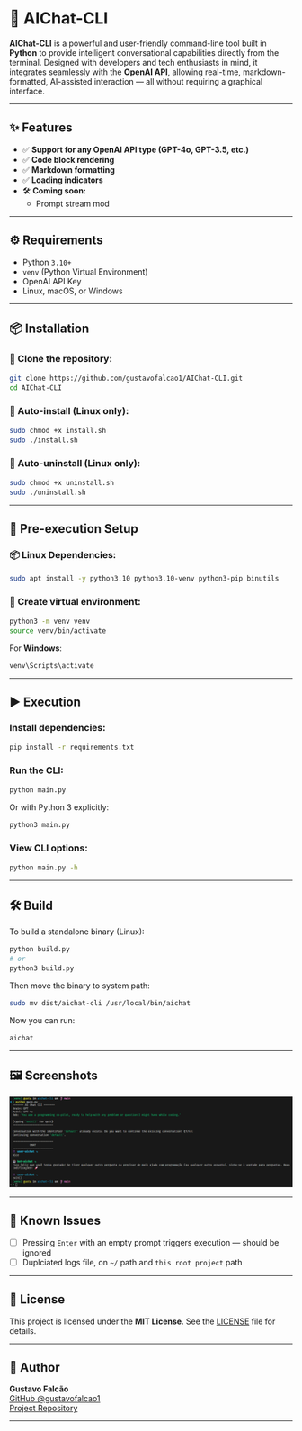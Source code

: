 # 🤖 AIChat-CLI

**AIChat-CLI** is a powerful and user-friendly command-line tool built in **Python** to provide intelligent conversational capabilities directly from the terminal. Designed with developers and tech enthusiasts in mind, it integrates seamlessly with the **OpenAI API**, allowing real-time, markdown-formatted, AI-assisted interaction — all without requiring a graphical interface.

---

## ✨ Features

- ✅ **Support for any OpenAI API type (GPT-4o, GPT-3.5, etc.)**
- ✅ **Code block rendering**
- ✅ **Markdown formatting**
- ✅ **Loading indicators**
- 🛠️ **Coming soon:**
  - Prompt stream mod

---

## ⚙️ Requirements

- Python `3.10+`
- `venv` (Python Virtual Environment)
- OpenAI API Key
- Linux, macOS, or Windows

---

## 📦 Installation

### 🔻 Clone the repository:
```bash
git clone https://github.com/gustavofalcao1/AIChat-CLI.git
cd AIChat-CLI
```

### 🚀 Auto-install (Linux only):
```bash
sudo chmod +x install.sh
sudo ./install.sh
```

### 🧹 Auto-uninstall (Linux only):
```bash
sudo chmod +x uninstall.sh
sudo ./uninstall.sh
```

---

## 🧰 Pre-execution Setup

### 📦 Linux Dependencies:
```bash
sudo apt install -y python3.10 python3.10-venv python3-pip binutils
```

### 🐍 Create virtual environment:
```bash
python3 -m venv venv
source venv/bin/activate
```

For **Windows**:
```powershell
venv\Scripts\activate
```

---

## ▶️ Execution

### Install dependencies:
```bash
pip install -r requirements.txt
```

### Run the CLI:
```bash
python main.py
```
Or with Python 3 explicitly:
```bash
python3 main.py
```

### View CLI options:
```bash
python main.py -h
```

---

## 🛠 Build

To build a standalone binary (Linux):
```bash
python build.py
# or
python3 build.py
```

Then move the binary to system path:
```bash
sudo mv dist/aichat-cli /usr/local/bin/aichat
```

Now you can run:
```bash
aichat
```

---

## 🖼️ Screenshots

<p align="center">
  <img src="screenshots/screen1.png" alt="AIChat CLI" />
</p>

---

## 🐞 Known Issues

- [ ] Pressing `Enter` with an empty prompt triggers execution — should be ignored
- [ ] Duplciated logs file, on ``~/`` path and ``this root project`` path

---

## 📄 License

This project is licensed under the **MIT License**. See the [LICENSE](LICENSE) file for details.

---

## 👤 Author
**Gustavo Falcão**  
[GitHub @gustavofalcao1](https://github.com/gustavofalcao1)  
[Project Repository](https://github.com/gustavofalcao1/AIChat-CLI)

---

